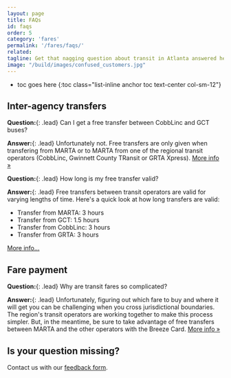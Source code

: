 ```yaml
---
layout: page
title: FAQs
id: faqs
order: 5
category: 'fares'
permalink: '/fares/faqs/'
related:
tagline: Get that nagging question about transit in Atlanta answered here.
image: "/build/images/confused_customers.jpg"
---
```


* toc goes here
{:toc class="list-inline anchor toc text-center col-sm-12"}

## Inter-agency transfers
**Question:**{: .lead} Can I get a free transfer between CobbLinc and GCT buses?

**Answer:**{: .lead} Unfortunately not.  Free transfers are only given when transfering from MARTA or to MARTA from one of the regional transit operators (CobbLinc, Gwinnett County TRansit or GRTA Xpress). [More info »](/fares/transfers)

**Question:**{: .lead} How long is my free transfer valid?

**Answer:**{: .lead} Free transfers between transit operators are valid for varying lengths of time. Here's a quick look at how long transfers are valid:

* Transfer from MARTA: 3 hours
* Transfer from GCT: 1.5 hours
* Transfer from CobbLinc: 3 hours
* Transfer from GRTA: 3 hours

[More info...](/fares/passes)

## Fare payment

**Question:**{: .lead} Why are transit fares so complicated?

**Answer:**{: .lead} Unfortunately, figuring out which fare to buy and where it will get you can be challenging when you cross jurisdictional boundaries. The region's transit operators are working together to make this process simpler. But, in the meantime, be sure to take advantage of free transfers between MARTA and the other operators with the Breeze Card. [More info &raquo;](/fares/products)

## Is your question missing?

Contact us with our <a href="/about/contact">feedback form</a>.
